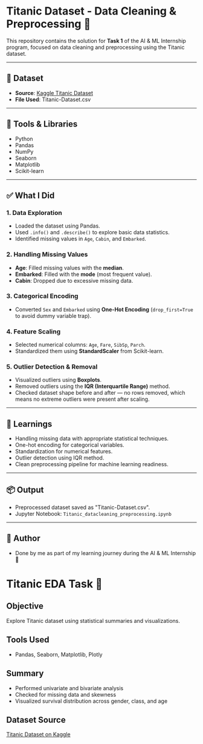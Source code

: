 # Titanic Dataset - Data Cleaning & Preprocessing 🚢

This repository contains the solution for **Task 1** of the AI & ML Internship program, focused on data cleaning and preprocessing using the Titanic dataset.

---

## 📁 Dataset
- **Source**: [Kaggle Titanic Dataset](https://www.kaggle.com/datasets/yasserh/titanic-dataset)
- **File Used**: Titanic-Dataset.csv

---

## 🔧 Tools & Libraries
- Python
- Pandas
- NumPy
- Seaborn
- Matplotlib
- Scikit-learn

---

## ✅ What I Did

### 1. Data Exploration
- Loaded the dataset using Pandas.
- Used `.info()` and `.describe()` to explore basic data statistics.
- Identified missing values in `Age`, `Cabin`, and `Embarked`.

### 2. Handling Missing Values
- **Age**: Filled missing values with the **median**.
- **Embarked**: Filled with the **mode** (most frequent value).
- **Cabin**: Dropped due to excessive missing data.

### 3. Categorical Encoding
- Converted `Sex` and `Embarked` using **One-Hot Encoding** (`drop_first=True` to avoid dummy variable trap).

### 4. Feature Scaling
- Selected numerical columns: `Age`, `Fare`, `SibSp`, `Parch`.
- Standardized them using **StandardScaler** from Scikit-learn.

### 5. Outlier Detection & Removal
- Visualized outliers using **Boxplots**.
- Removed outliers using the **IQR (Interquartile Range)** method.
- Checked dataset shape before and after — no rows removed, which means no extreme outliers were present after scaling.

---

## 🧠 Learnings
- Handling missing data with appropriate statistical techniques.
- One-hot encoding for categorical variables.
- Standardization for numerical features.
- Outlier detection using IQR method.
- Clean preprocessing pipeline for machine learning readiness.

---

## 📦 Output
- Preprocessed dataset saved as "Titanic-Dataset.csv".
- Jupyter Notebook: `Titanic_datacleaning_preprocessing.ipynb`

---

## 🚀 Author
- Done by me as part of my learning journey during the AI & ML Internship 🚀

# Titanic EDA Task 🚢

## Objective
Explore Titanic dataset using statistical summaries and visualizations.

## Tools Used
- Pandas, Seaborn, Matplotlib, Plotly

## Summary
- Performed univariate and bivariate analysis
- Checked for missing data and skewness
- Visualized survival distribution across gender, class, and age

## Dataset Source
[Titanic Dataset on Kaggle](https://www.kaggle.com/datasets/yasserh/titanic-dataset)

